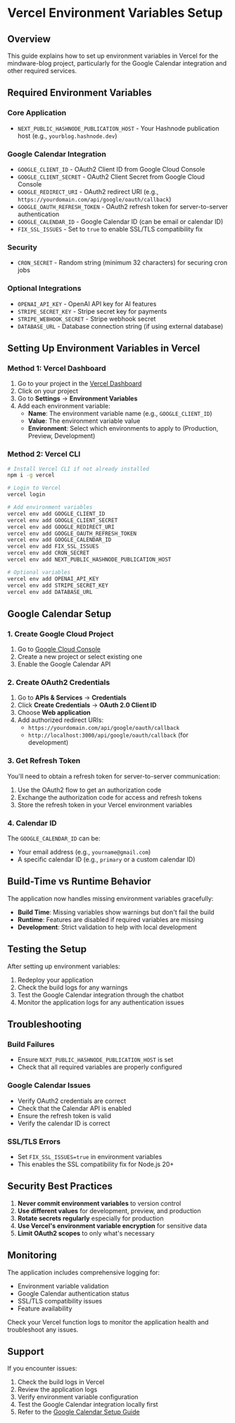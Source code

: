 # Vercel Environment Variables Setup

## Overview

This guide explains how to set up environment variables in Vercel for the mindware-blog project, particularly for the Google Calendar integration and other required services.

## Required Environment Variables

### Core Application
- `NEXT_PUBLIC_HASHNODE_PUBLICATION_HOST` - Your Hashnode publication host (e.g., `yourblog.hashnode.dev`)

### Google Calendar Integration
- `GOOGLE_CLIENT_ID` - OAuth2 Client ID from Google Cloud Console
- `GOOGLE_CLIENT_SECRET` - OAuth2 Client Secret from Google Cloud Console
- `GOOGLE_REDIRECT_URI` - OAuth2 redirect URI (e.g., `https://yourdomain.com/api/google/oauth/callback`)
- `GOOGLE_OAUTH_REFRESH_TOKEN` - OAuth2 refresh token for server-to-server authentication
- `GOOGLE_CALENDAR_ID` - Google Calendar ID (can be email or calendar ID)
- `FIX_SSL_ISSUES` - Set to `true` to enable SSL/TLS compatibility fix

### Security
- `CRON_SECRET` - Random string (minimum 32 characters) for securing cron jobs

### Optional Integrations
- `OPENAI_API_KEY` - OpenAI API key for AI features
- `STRIPE_SECRET_KEY` - Stripe secret key for payments
- `STRIPE_WEBHOOK_SECRET` - Stripe webhook secret
- `DATABASE_URL` - Database connection string (if using external database)

## Setting Up Environment Variables in Vercel

### Method 1: Vercel Dashboard

1. Go to your project in the [Vercel Dashboard](https://vercel.com/dashboard)
2. Click on your project
3. Go to **Settings** → **Environment Variables**
4. Add each environment variable:
   - **Name**: The environment variable name (e.g., `GOOGLE_CLIENT_ID`)
   - **Value**: The environment variable value
   - **Environment**: Select which environments to apply to (Production, Preview, Development)

### Method 2: Vercel CLI

```bash
# Install Vercel CLI if not already installed
npm i -g vercel

# Login to Vercel
vercel login

# Add environment variables
vercel env add GOOGLE_CLIENT_ID
vercel env add GOOGLE_CLIENT_SECRET
vercel env add GOOGLE_REDIRECT_URI
vercel env add GOOGLE_OAUTH_REFRESH_TOKEN
vercel env add GOOGLE_CALENDAR_ID
vercel env add FIX_SSL_ISSUES
vercel env add CRON_SECRET
vercel env add NEXT_PUBLIC_HASHNODE_PUBLICATION_HOST

# Optional variables
vercel env add OPENAI_API_KEY
vercel env add STRIPE_SECRET_KEY
vercel env add DATABASE_URL
```

## Google Calendar Setup

### 1. Create Google Cloud Project

1. Go to [Google Cloud Console](https://console.cloud.google.com)
2. Create a new project or select existing one
3. Enable the Google Calendar API

### 2. Create OAuth2 Credentials

1. Go to **APIs & Services** → **Credentials**
2. Click **Create Credentials** → **OAuth 2.0 Client ID**
3. Choose **Web application**
4. Add authorized redirect URIs:
   - `https://yourdomain.com/api/google/oauth/callback`
   - `http://localhost:3000/api/google/oauth/callback` (for development)

### 3. Get Refresh Token

You'll need to obtain a refresh token for server-to-server communication:

1. Use the OAuth2 flow to get an authorization code
2. Exchange the authorization code for access and refresh tokens
3. Store the refresh token in your Vercel environment variables

### 4. Calendar ID

The `GOOGLE_CALENDAR_ID` can be:
- Your email address (e.g., `yourname@gmail.com`)
- A specific calendar ID (e.g., `primary` or a custom calendar ID)

## Build-Time vs Runtime Behavior

The application now handles missing environment variables gracefully:

- **Build Time**: Missing variables show warnings but don't fail the build
- **Runtime**: Features are disabled if required variables are missing
- **Development**: Strict validation to help with local development

## Testing the Setup

After setting up environment variables:

1. Redeploy your application
2. Check the build logs for any warnings
3. Test the Google Calendar integration through the chatbot
4. Monitor the application logs for any authentication issues

## Troubleshooting

### Build Failures
- Ensure `NEXT_PUBLIC_HASHNODE_PUBLICATION_HOST` is set
- Check that all required variables are properly configured

### Google Calendar Issues
- Verify OAuth2 credentials are correct
- Check that the Calendar API is enabled
- Ensure the refresh token is valid
- Verify the calendar ID is correct

### SSL/TLS Errors
- Set `FIX_SSL_ISSUES=true` in environment variables
- This enables the SSL compatibility fix for Node.js 20+

## Security Best Practices

1. **Never commit environment variables** to version control
2. **Use different values** for development, preview, and production
3. **Rotate secrets regularly** especially for production
4. **Use Vercel's environment variable encryption** for sensitive data
5. **Limit OAuth2 scopes** to only what's necessary

## Monitoring

The application includes comprehensive logging for:
- Environment variable validation
- Google Calendar authentication status
- SSL/TLS compatibility issues
- Feature availability

Check your Vercel function logs to monitor the application health and troubleshoot any issues.

## Support

If you encounter issues:
1. Check the build logs in Vercel
2. Review the application logs
3. Verify environment variable configuration
4. Test the Google Calendar integration locally first
5. Refer to the [Google Calendar Setup Guide](../implementation/GOOGLE_CALENDAR_SETUP.md)
